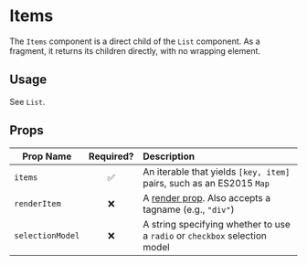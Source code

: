 # Items

The `Items` component is a direct child of the `List` component. As a fragment, it returns its children directly, with no wrapping element.

## Usage

See `List`.

## Props

| Prop Name        | Required? | Description                                                                                         |
| ---------------- | :-------: | :-------------------------------------------------------------------------------------------------- |
| `items`          |    ✅     | An iterable that yields `[key, item]` pairs, such as an ES2015 `Map`                                |
| `renderItem`     |    ❌     | A [render prop](https://reactjs.org/docs/render-props.html). Also accepts a tagname (e.g., `"div"`) |
| `selectionModel` |    ❌     | A string specifying whether to use a `radio` or `checkbox` selection model                          |
